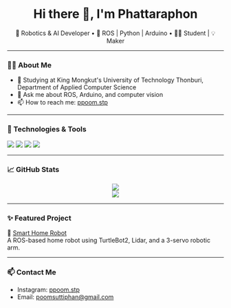 <h1 align="center">Hi there 👋, I'm Phattaraphon</h1>

<p align="center">
  🤖 Robotics & AI Developer • 🚀 ROS | Python | Arduino • 👨‍🎓 Student | 💡 Maker
</p>

---

### 👨‍💻 About Me
- 🌱 Studying at King Mongkut's University of Technology Thonburi, Department of Applied Computer Science
- 💬 Ask me about ROS, Arduino, and computer vision
- 📫 How to reach me: [ppoom.stp](https://instagram.com/ppoom.stp)

---

### 🔧 Technologies & Tools
<img src="https://img.shields.io/badge/ROS-Noetic-blue?logo=ros" />
<img src="https://img.shields.io/badge/Python-3.x-yellow?logo=python" />
<img src="https://img.shields.io/badge/Arduino-UNO-informational?logo=arduino" />
<img src="https://img.shields.io/badge/YDLidar-X2-orange" />

---

### 📈 GitHub Stats

<p align="center">
  <img src="https://github-readme-stats.vercel.app/api?username=VWINDQ&show_icons=true&theme=tokyonight" />
  <br />
  <img src="https://github-readme-streak-stats.herokuapp.com/?user=VWINDQ&theme=tokyonight" />
</p>

---

### ✨ Featured Project

🚀 [Smart Home Robot](https://github.com/VWINDQ/YOLOv9-home.git)  
A ROS-based home robot using TurtleBot2, Lidar, and a 3-servo robotic arm.

---

### 📫 Contact Me
- Instagram: [ppoom.stp](https://instagram.com/ppoom.stp)
- Email: poomsuttiphan@gmail.com

